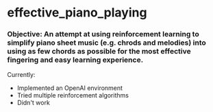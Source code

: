 # effective_piano_playing


### Objective: An attempt at using reinforcement learning to simplify piano sheet music (e.g. chrods and melodies) into using as few chords as possible for the most effective fingering and easy learning experience.


Currently:
- Implemented an OpenAI environment
- Tried multiple reinforcement algorithms
- Didn't work
